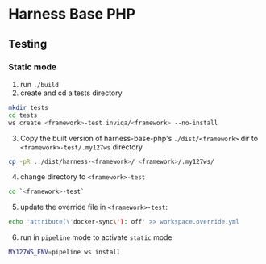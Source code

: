 # Harness Base PHP

## Testing

### Static mode

1. run `./build`
2. create and cd a tests directory
```bash
mkdir tests
cd tests
ws create <framework>-test inviqa/<framework> --no-install
```
3. Copy the built version of harness-base-php's ``./dist/<framework>`` dir to `<framework>-test/.my127ws` directory
```bash
cp -pR ../dist/harness-<framework>/ <framework>/.my127ws/
```
4. change directory to `<framework>-test`
```bash
cd `<framework>-test`
```
5. update the override file in `<framework>-test`:
```bash
echo 'attribute(\'docker-sync\'): off' >> workspace.override.yml
```
6. run in `pipeline` mode to activate `static` mode
```bash
MY127WS_ENV=pipeline ws install
```
